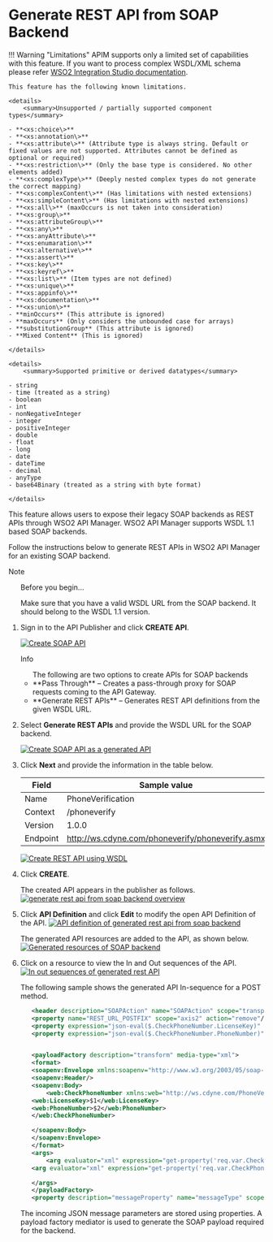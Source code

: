 # Generate REST API from SOAP Backend

!!! Warning "Limitations"
    APIM supports only a limited set of capabilities with this feature. If you want to process complex WSDL/XML schema please refer [WSO2 Integration Studio documentation](https://apim.docs.wso2.com/en/4.2.0/integrate/develop/creating-artifacts/creating-an-api/).

    This feature has the following known limitations.

    <details>
        <summary>Unsupported / partially supported component types</summary>

    - **<xs:choice\>**
    - **<xs:annotation\>**
    - **<xs:attribute\>** (Attribute type is always string. Default or fixed values are not supported. Attributes cannot be defined as optional or required)
    - **<xs:restriction\>** (Only the base type is considered. No other elements added)
    - **<xs:complexType\>** (Deeply nested complex types do not generate the correct mapping)
    - **<xs:complexContent\>** (Has limitations with nested extensions)
    - **<xs:simpleContent\>** (Has limitations with nested extensions)
    - **<xs:all\>** (maxOccurs is not taken into consideration)
    - **<xs:group\>**
    - **<xs:attributeGroup\>**
    - **<xs:any\>**
    - **<xs:anyAttribute\>**
    - **<xs:enumaration\>**
    - **<xs:alternative\>**
    - **<xs:assert\>**
    - **<xs:key\>**
    - **<xs:keyref\>**
    - **<xs:list\>** (Item types are not defined)
    - **<xs:unique\>**
    - **<xs:appinfo\>**
    - **<xs:documentation\>**
    - **<xs:union\>**
    - **minOccurs** (This attribute is ignored)
    - **maxOccurs** (Only considers the unbounded case for arrays)
    - **substitutionGroup** (This attribute is ignored)
    - **Mixed Content** (This is ignored)

    </details>

    <details>
        <summary>Supported primitive or derived datatypes</summary>

    - string
    - time (treated as a string)
    - boolean
    - int
    - nonNegativeInteger
    - integer
    - positiveInteger
    - double
    - float
    - long
    - date
    - dateTime
    - decimal
    - anyType
    - base64Binary (treated as a string with byte format)

    </details>

This feature allows users to expose their legacy SOAP backends as REST APIs through WSO2 API Manager. 
WSO2 API Manager supports WSDL 1.1 based SOAP backends.

Follow the instructions below to generate REST APIs in WSO2 API Manager for an existing SOAP backend.

   <html><div class="admonition note">
      <p class="admonition-title">Note</p>
      <ul>Before you begin... </ul>
      <ul>Make sure that you have a valid WSDL URL from the SOAP backend. It should belong to the WSDL 1.1 version.</ul>
      </div>
    </html>

1.  Sign in to the API Publisher and click **CREATE API**.

    [![Create SOAP API]({{base_path}}/assets/img/learn/create-soap-api.jpg)]({{base_path}}/assets/img/learn/create-soap-api.jpg)
 
    <html><div class="admonition info">
      <p class="admonition-title">Info</p>
      <ul>The following are two options to create APIs for SOAP backends
      <li>**Pass Through** – Creates a pass-through proxy for SOAP requests coming to the API Gateway.</li>
      <li>**Generate REST APIs** – Generates REST API definitions from the given WSDL URL.</li>
      </ul>
      </div>
    </html>

2. Select **Generate REST APIs** and provide the WSDL URL for the SOAP backend. 

      [![Create SOAP API as a generated API]({{base_path}}/assets/img/learn/create-soap-api-as-a-generated-api.jpg)]({{base_path}}/assets/img/learn/create-soap-api-as-a-generated-api.jpg)

3. Click **Next** and provide the information in the table below.

    | Field   | Sample value       |
    |---------|--------------------|
    | Name    | PhoneVerification  |
    | Context | /phoneverify       |
    | Version | 1.0.0                |
    | Endpoint| http://ws.cdyne.com/phoneverify/phoneverify.asmx|

    [![Create REST API using WSDL]({{base_path}}/assets/img/learn/create-soap-api-form.jpg)]({{base_path}}/assets/img/learn/create-soap-api-form.jpg)

4. Click **CREATE**.
    
     The created API appears in the publisher as follows.
    [![generate rest api from soap backend overview]({{base_path}}/assets/img/learn/generate-rest-api-from-soap-backend-overview.jpg)]({{base_path}}/assets/img/learn/generate-rest-api-from-soap-backend-overview.jpg)

5.  Click **API Definition** and click **Edit** to modify the open API Definition of the API.
     [![API definition of generated rest api from soap backend]({{base_path}}/assets/img/learn/api-definition-of-generated-rest-api-from-soap-backend.jpg)]({{base_path}}/assets/img/learn/api-definition-of-generated-rest-api-from-soap-backend.jpg)
    
     The generated API resources are added to the API, as shown below.
     [![Generated resources of SOAP backend]({{base_path}}/assets/img/learn/generated-resources-of-soap-backend.jpg)]({{base_path}}/assets/img/learn/generated-resources-of-soap-backend.jpg)

7.  Click on a resource to view the In and Out sequences of the API.
    [![In out sequences of generated rest API]({{base_path}}/assets/img/learn/in-out-sequences-of-generated-rest-api.jpg)]({{base_path}}/assets/img/learn/in-out-sequences-of-generated-rest-api.jpg)

     The following sample shows the generated API In-sequence for a POST method.

     ``` xml
        <header description="SOAPAction" name="SOAPAction" scope="transport" value="http://ws.cdyne.com/PhoneVerify/query/CheckPhoneNumber"/>
        <property name="REST_URL_POSTFIX" scope="axis2" action="remove"/>
        <property expression="json-eval($.CheckPhoneNumber.LicenseKey)" name="req.var.CheckPhoneNumber.LicenseKey"/>
        <property expression="json-eval($.CheckPhoneNumber.PhoneNumber)" name="req.var.CheckPhoneNumber.PhoneNumber"/>


        <payloadFactory description="transform" media-type="xml">
        <format>
        <soapenv:Envelope xmlns:soapenv="http://www.w3.org/2003/05/soap-envelope" xmlns:web="http://ws.cdyne.com/PhoneVerify/query">
        <soapenv:Header/>
        <soapenv:Body>
            <web:CheckPhoneNumber xmlns:web="http://ws.cdyne.com/PhoneVerify/query">
        <web:LicenseKey>$1</web:LicenseKey>
        <web:PhoneNumber>$2</web:PhoneNumber>
        </web:CheckPhoneNumber>

        </soapenv:Body>
        </soapenv:Envelope>
        </format>
        <args>
            <arg evaluator="xml" expression="get-property('req.var.CheckPhoneNumber.LicenseKey')"/>
        <arg evaluator="xml" expression="get-property('req.var.CheckPhoneNumber.PhoneNumber')"/>

        </args>
        </payloadFactory>
        <property description="messageProperty" name="messageType" scope="axis2" type="STRING" value="application/soap+xml"/>
     ```

    The incoming JSON message parameters are stored using properties. A payload factory mediator is used to generate the SOAP payload required for the backend.